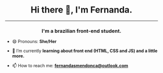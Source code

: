 <h1 align="center">Hi there 👋, I'm Fernanda.</h1>
<hr>

<h3  align="center">I'm a brazilian front-end student.</h3>

- 😄 Pronouns: <b>She/Her</b>

- 🌱 I’m currently <b>learning about front end (HTML, CSS and JS) and a little more.</b>
- 📫 How to reach me: <b>fernandasmendonca@outlook.com</b>



<!--
**FernandaMendonca/FernandaMendonca** is a ✨ _special_ ✨ repository because its `README.md` (this file) appears on your GitHub profile.

Here are some ideas to get you started:

- 🔭 I’m currently working on ...

- 👯 I’m looking to collaborate on ...
- 🤔 I’m looking for help with ...
- 💬 Ask me about ...

- ⚡ Fun fact: ...

<p>
![myimage-alt-tag](react.svg)
</p>
-->

